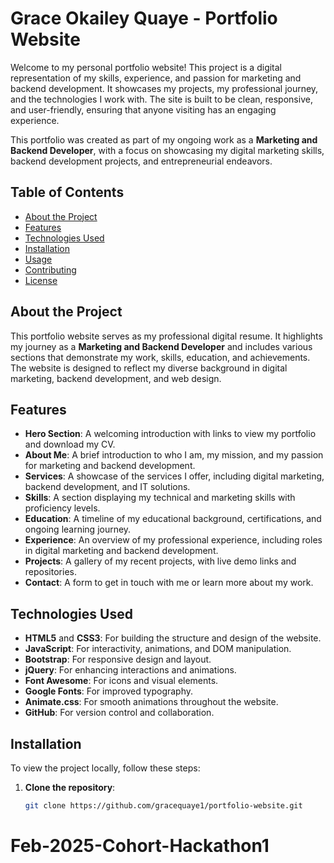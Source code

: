 # Grace Okailey Quaye - Portfolio Website

Welcome to my personal portfolio website! This project is a digital representation of my skills, experience, and passion for marketing and backend development. It showcases my projects, my professional journey, and the technologies I work with. The site is built to be clean, responsive, and user-friendly, ensuring that anyone visiting has an engaging experience.

This portfolio was created as part of my ongoing work as a **Marketing and Backend Developer**, with a focus on showcasing my digital marketing skills, backend development projects, and entrepreneurial endeavors.

## Table of Contents

- [About the Project](#about-the-project)
- [Features](#features)
- [Technologies Used](#technologies-used)
- [Installation](#installation)
- [Usage](#usage)
- [Contributing](#contributing)
- [License](#license)

## About the Project

This portfolio website serves as my professional digital resume. It highlights my journey as a **Marketing and Backend Developer** and includes various sections that demonstrate my work, skills, education, and achievements. The website is designed to reflect my diverse background in digital marketing, backend development, and web design.

## Features

- **Hero Section**: A welcoming introduction with links to view my portfolio and download my CV.
- **About Me**: A brief introduction to who I am, my mission, and my passion for marketing and backend development.
- **Services**: A showcase of the services I offer, including digital marketing, backend development, and IT solutions.
- **Skills**: A section displaying my technical and marketing skills with proficiency levels.
- **Education**: A timeline of my educational background, certifications, and ongoing learning journey.
- **Experience**: An overview of my professional experience, including roles in digital marketing and backend development.
- **Projects**: A gallery of my recent projects, with live demo links and repositories.
- **Contact**: A form to get in touch with me or learn more about my work.

## Technologies Used

- **HTML5** and **CSS3**: For building the structure and design of the website.
- **JavaScript**: For interactivity, animations, and DOM manipulation.
- **Bootstrap**: For responsive design and layout.
- **jQuery**: For enhancing interactions and animations.
- **Font Awesome**: For icons and visual elements.
- **Google Fonts**: For improved typography.
- **Animate.css**: For smooth animations throughout the website.
- **GitHub**: For version control and collaboration.

## Installation

To view the project locally, follow these steps:

1. **Clone the repository**:
   ```bash
   git clone https://github.com/gracequaye1/portfolio-website.git
# Feb-2025-Cohort-Hackathon1
